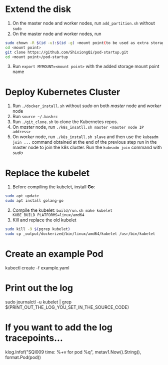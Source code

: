 # Extend the disk
1. On the master node and worker nodes, run `add_partition.sh` without `sudo`
2. On the master node and worker nodes, run
```bash
sudo chown -R $(id -u):$(id -g) <mount point(to be used as extra storage)>
cd <mount point>
git clone https://github.com/ShixiongQi/pod-startup.git
cd <mount point>/pod-startup
```
3. Run `export MYMOUNT=<mount point>` with the added storage mount point name

# Deploy Kubernetes Cluster
1. Run `./docker_install.sh` without *sudo* on both *master* node and *worker* node
2. Run `source ~/.bashrc`
3. Run `./git_clone.sh` to clone the Kubernetes repos.
4. On *master* node, run `./k8s_insatll.sh master <master node IP address>`
5. On *worker* node, run `./k8s_install.sh slave` and then use the `kubeadm join ...` command obtained at the end of the previous step run in the master node to join the k8s cluster. Run the `kubeadm join` command with *sudo*

# Replace the kubelet
1. Before compiling the kubelet, install **Go**: 
```bash
sudo apt update
sudo apt install golang-go
```
2. Compile the kubelet: `build/run.sh make kubelet KUBE_BUILD_PLATFORMS=linux/amd64`
3. Kill and replace the old kubelet
```bash
sudo kill -9 $(pgrep kubelet)
sudo cp _output/dockerized/bin/linux/amd64/kubelet /usr/bin/kubelet
```
# Create an example Pod
kubectl create -f example.yaml

# Print out the log
sudo journalctl -u kubelet | grep $(PRINT_OUT_THE_LOG_YOU_SET_IN_THE_SOURCE_CODE)

# If you want to add the log tracepoints...
klog.Infof("SQI009 time: %+v for pod %q", metav1.Now().String(), format.Pod(pod))
